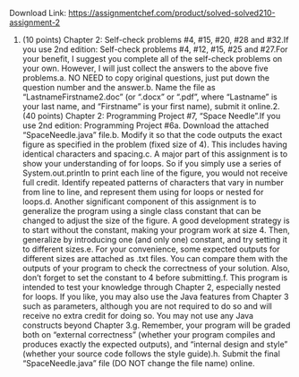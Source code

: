 Download Link: https://assignmentchef.com/product/solved-solved210-assignment-2
<br>
1. (10 points) Chapter 2: Self-check problems #4, #15, #20, #28 and #32.If you use 2nd edition: Self-check problems #4, #12, #15, #25 and #27.For your benefit, I suggest you complete all of the self-check problems on your own. However, I will just collect the answers to the above five problems.a. NO NEED to copy original questions, just put down the question number and the answer.b. Name the file as “LastnameFirstname2.doc” (or “.docx” or “.pdf”, where “Lastname” is your last name, and “Firstname” is your first name), submit it online.2. (40 points) Chapter 2: Programming Project #7, “Space Needle”.If you use 2nd edition: Programming Project #6a. Download the attached “SpaceNeedle.java” file.b. Modify it so that the code outputs the exact figure as specified in the problem (fixed size of 4). This includes having identical characters and spacing.c. A major part of this assignment is to show your understanding of for loops. So if you simply use a series of System.out.println to print each line of the figure, you would not receive full credit. Identify repeated patterns of characters that vary in number from line to line, and represent them using for loops or nested for loops.d. Another significant component of this assignment is to generalize the program using a single class constant that can be changed to adjust the size of the figure. A good development strategy is to start without the constant, making your program work at size 4. Then, generalize by introducing one (and only one) constant, and try setting it to different sizes.e. For your convenience, some expected outputs for different sizes are attached as .txt files. You can compare them with the outputs of your program to check the correctness of your solution. Also, don’t forget to set the constant to 4 before submitting.f. This program is intended to test your knowledge through Chapter 2, especially nested for loops. If you like, you may also use the Java features from Chapter 3 such as parameters, although you are not required to do so and will receive no extra credit for doing so. You may not use any Java constructs beyond Chapter 3.g. Remember, your program will be graded both on “external correctness” (whether your program compiles and produces exactly the expected outputs), and “internal design and style” (whether your source code follows the style guide).h. Submit the final “SpaceNeedle.java” file (DO NOT change the file name) online.